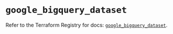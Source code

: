 # `google_bigquery_dataset`

Refer to the Terraform Registry for docs: [`google_bigquery_dataset`](https://registry.terraform.io/providers/hashicorp/google/5.15.0/docs/resources/bigquery_dataset).
